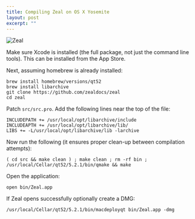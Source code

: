 ```yaml
---
title: Compiling Zeal on OS X Yosemite
layout: post
excerpt: ""
---
```


![Zeal](http://i.imgur.com/8m4clL9.png)

Make sure Xcode is installed (the full package, not just the command line tools). This can be installed from the App Store.

Next, assuming homebrew is already installed:

~~~
brew install homebrew/versions/qt52
brew install libarchive
git clone https://github.com/zealdocs/zeal
cd zeal
~~~

Patch `src/src.pro`. Add the following lines near the top of the file:

~~~
INCLUDEPATH += /usr/local/opt/libarchive/include
INCLUDEAPTH += /usr/local/opt/libarchive/lib/
LIBS += -L/usr/local/opt/libarchive/lib -larchive
~~~

Now run the following (it ensures proper clean-up between compilation attempts):

~~~
( cd src && make clean ) ; make clean ; rm -rf bin ; /usr/local/Cellar/qt52/5.2.1/bin/qmake && make
~~~

Open the application:

~~~
open bin/Zeal.app
~~~

If Zeal opens successfully optionally create a DMG:

~~~
/usr/local/Cellar/qt52/5.2.1/bin/macdeployqt bin/Zeal.app -dmg
~~~
